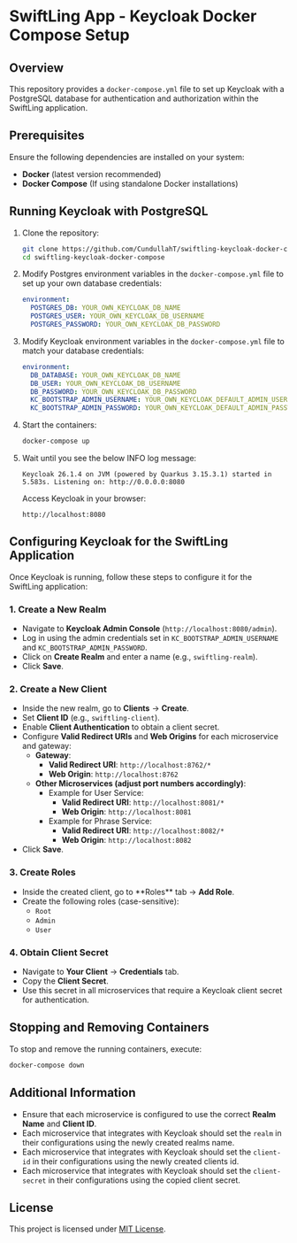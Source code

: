 # SwiftLing App - Keycloak Docker Compose Setup

## Overview

This repository provides a `docker-compose.yml` file to set up Keycloak with a PostgreSQL database for authentication and authorization within the SwiftLing application.

## Prerequisites

Ensure the following dependencies are installed on your system:

- **Docker** (latest version recommended)
- **Docker Compose** (If using standalone Docker installations)

## Running Keycloak with PostgreSQL

1. Clone the repository:

   ```sh
   git clone https://github.com/CundullahT/swiftling-keycloak-docker-compose.git
   cd swiftling-keycloak-docker-compose
   ```

2. Modify Postgres environment variables in the `docker-compose.yml` file to set up your own database credentials:

   ```yaml
   environment:
     POSTGRES_DB: YOUR_OWN_KEYCLOAK_DB_NAME
     POSTGRES_USER: YOUR_OWN_KEYCLOAK_DB_USERNAME
     POSTGRES_PASSWORD: YOUR_OWN_KEYCLOAK_DB_PASSWORD
   ```

3. Modify Keycloak environment variables in the `docker-compose.yml` file to match your database credentials:

   ```yaml
   environment:
     DB_DATABASE: YOUR_OWN_KEYCLOAK_DB_NAME
     DB_USER: YOUR_OWN_KEYCLOAK_DB_USERNAME
     DB_PASSWORD: YOUR_OWN_KEYCLOAK_DB_PASSWORD
     KC_BOOTSTRAP_ADMIN_USERNAME: YOUR_OWN_KEYCLOAK_DEFAULT_ADMIN_USERNAME
     KC_BOOTSTRAP_ADMIN_PASSWORD: YOUR_OWN_KEYCLOAK_DEFAULT_ADMIN_PASSWORD
   ```

4. Start the containers:

   ```sh
   docker-compose up
   ```

5. Wait until you see the below INFO log message:
   ```
   Keycloak 26.1.4 on JVM (powered by Quarkus 3.15.3.1) started in 5.583s. Listening on: http://0.0.0.0:8080
   ```
   Access Keycloak in your browser:

   ```
   http://localhost:8080
   ```

## Configuring Keycloak for the SwiftLing Application

Once Keycloak is running, follow these steps to configure it for the SwiftLing application:

### 1. Create a New Realm

- Navigate to **Keycloak Admin Console** (`http://localhost:8080/admin`).
- Log in using the admin credentials set in `KC_BOOTSTRAP_ADMIN_USERNAME` and `KC_BOOTSTRAP_ADMIN_PASSWORD`.
- Click on **Create Realm** and enter a name (e.g., `swiftling-realm`).
- Click **Save**.

### 2. Create a New Client

- Inside the new realm, go to **Clients** → **Create**.
- Set **Client ID** (e.g., `swiftling-client`).
- Enable **Client Authentication** to obtain a client secret.
- Configure **Valid Redirect URIs** and **Web Origins** for each microservice and gateway:
  - **Gateway**:
    - **Valid Redirect URI**: `http://localhost:8762/*`
    - **Web Origin**: `http://localhost:8762`
  - **Other Microservices (adjust port numbers accordingly)**:
    - Example for User Service:
      - **Valid Redirect URI**: `http://localhost:8081/*`
      - **Web Origin**: `http://localhost:8081`
    - Example for Phrase Service:
      - **Valid Redirect URI**: `http://localhost:8082/*`
      - **Web Origin**: `http://localhost:8082`
- Click **Save**.

### 3. Create Roles

- Inside the created client, go to \*\*Roles\*\* tab → **Add Role**.
- Create the following roles (case-sensitive):
  - `Root`
  - `Admin`
  - `User`

### 4. Obtain Client Secret

- Navigate to **Your Client** → **Credentials** tab.
- Copy the **Client Secret**.
- Use this secret in all microservices that require a Keycloak client secret for authentication.

## Stopping and Removing Containers

To stop and remove the running containers, execute:

```sh
docker-compose down
```

## Additional Information

- Ensure that each microservice is configured to use the correct **Realm Name** and **Client ID**.
- Each microservice that integrates with Keycloak should set the `realm` in their configurations using the newly created realms name.
- Each microservice that integrates with Keycloak should set the `client-id` in their configurations using the newly created clients id.
- Each microservice that integrates with Keycloak should set the `client-secret` in their configurations using the copied client secret.

## License

This project is licensed under [MIT License](LICENSE).
